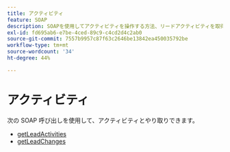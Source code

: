 ```yaml
---
title: アクティビティ
feature: SOAP
description: SOAPを使用してアクティビティを操作する方法、リードアクティビティを取得する方法、getLeadActivities と getLeadChanges でリードの変化を追跡する方法について説明します
exl-id: fd695ab6-e7be-4ced-89c9-c4cd2d4c2ab0
source-git-commit: 7557b9957c87f63c2646be13842ea450035792be
workflow-type: tm+mt
source-wordcount: '34'
ht-degree: 44%

---
```


# アクティビティ

次の SOAP 呼び出しを使用して、アクティビティとやり取りできます。

- [getLeadActivities](getleadactivity.md)
- [getLeadChanges](getleadchanges.md)

